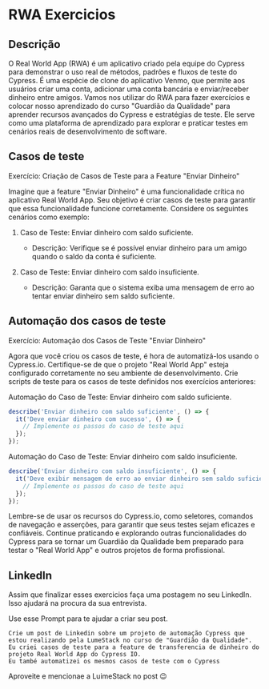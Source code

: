# RWA Exercicios

## Descrição

O Real World App (RWA) é um aplicativo criado pela equipe do Cypress para demonstrar o uso real de métodos, padrões e fluxos de teste do Cypress. É uma espécie de clone do aplicativo Venmo, que permite aos usuários criar uma conta, adicionar uma conta bancária e enviar/receber dinheiro entre amigos. Vamos nos utilizar do RWA para fazer exercícios e colocar nosso aprendizado do curso "Guardião da Qualidade" para aprender recursos avançados do Cypress e estratégias de teste. Ele serve como uma plataforma de aprendizado para explorar e praticar testes em cenários reais de desenvolvimento de software. 

## Casos de teste

Exercício: Criação de Casos de Teste para a Feature "Enviar Dinheiro"

Imagine que a feature "Enviar Dinheiro" é uma funcionalidade crítica no aplicativo Real World App. Seu objetivo é criar casos de teste para garantir que essa funcionalidade funcione corretamente. Considere os seguintes cenários como exemplo:

1. Caso de Teste: Enviar dinheiro com saldo suficiente.
   - Descrição: Verifique se é possível enviar dinheiro para um amigo quando o saldo da conta é suficiente.
 
2. Caso de Teste: Enviar dinheiro com saldo insuficiente.
   - Descrição: Garanta que o sistema exiba uma mensagem de erro ao tentar enviar dinheiro sem saldo suficiente.

## Automação dos casos de teste

Exercício: Automação dos Casos de Teste "Enviar Dinheiro"

Agora que você criou os casos de teste, é hora de automatizá-los usando o Cypress.io. Certifique-se de que o projeto "Real World App" esteja configurado corretamente no seu ambiente de desenvolvimento. Crie scripts de teste para os casos de teste definidos nos exercícios anteriores:


Automação do Caso de Teste: Enviar dinheiro com saldo suficiente.

```javascript
describe('Enviar dinheiro com saldo suficiente', () => {
  it('Deve enviar dinheiro com sucesso', () => {
    // Implemente os passos do caso de teste aqui
  });
});
```
Automação do Caso de Teste: Enviar dinheiro com saldo insuficiente.

```javascript
describe('Enviar dinheiro com saldo insuficiente', () => {
  it('Deve exibir mensagem de erro ao enviar dinheiro sem saldo suficiente', () => {
    // Implemente os passos do caso de teste aqui
  });
});
```

Lembre-se de usar os recursos do Cypress.io, como seletores, comandos de navegação e asserções, para garantir que seus testes sejam eficazes e confiáveis. Continue praticando e explorando outras funcionalidades do Cypress para se tornar um Guardião da Qualidade bem preparado para testar o "Real World App" e outros projetos de forma profissional.

## LinkedIn

Assim que finalizar esses exercicios faça uma postagem no seu LinkedIn.
Isso ajudará na procura da sua entrevista.

Use esse Prompt para te ajudar a criar seu post.

```
Crie um post de Linkedin sobre um projeto de automação Cypress que estou realizando pela LumeStack no curso de "Guardião da Qualidade".
Eu criei casos de teste para a feature de transferencia de dinheiro do projeto Real World App do Cypress IO.
Eu també automatizei os mesmos casos de teste com o Cypress
```
Aproveite e mencionae a LuimeStack no post 😉
